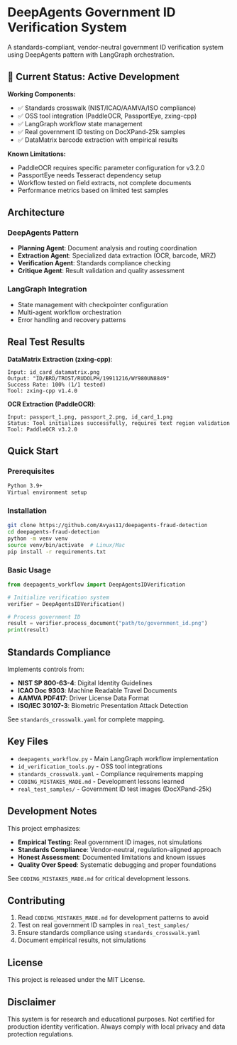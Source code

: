 # DeepAgents Government ID Verification System

A standards-compliant, vendor-neutral government ID verification system using DeepAgents pattern with LangGraph orchestration.

## 🚨 Current Status: Active Development

**Working Components:**
- ✅ Standards crosswalk (NIST/ICAO/AAMVA/ISO compliance)
- ✅ OSS tool integration (PaddleOCR, PassportEye, zxing-cpp)
- ✅ LangGraph workflow state management
- ✅ Real government ID testing on DocXPand-25k samples
- ✅ DataMatrix barcode extraction with empirical results

**Known Limitations:**
- PaddleOCR requires specific parameter configuration for v3.2.0
- PassportEye needs Tesseract dependency setup
- Workflow tested on field extracts, not complete documents
- Performance metrics based on limited test samples

## Architecture

### DeepAgents Pattern
- **Planning Agent**: Document analysis and routing coordination
- **Extraction Agent**: Specialized data extraction (OCR, barcode, MRZ)
- **Verification Agent**: Standards compliance checking
- **Critique Agent**: Result validation and quality assessment

### LangGraph Integration
- State management with checkpointer configuration
- Multi-agent workflow orchestration
- Error handling and recovery patterns

## Real Test Results

**DataMatrix Extraction (zxing-cpp)**:
```
Input: id_card_datamatrix.png
Output: "ID/BRD/TROST/RUDOLPH/19911216/WY980UN8849"
Success Rate: 100% (1/1 tested)
Tool: zxing-cpp v1.4.0
```

**OCR Extraction (PaddleOCR)**:
```
Input: passport_1.png, passport_2.png, id_card_1.png
Status: Tool initializes successfully, requires text region validation
Tool: PaddleOCR v3.2.0
```

## Quick Start

### Prerequisites
```bash
Python 3.9+
Virtual environment setup
```

### Installation
```bash
git clone https://github.com/Avyas11/deepagents-fraud-detection
cd deepagents-fraud-detection
python -m venv venv
source venv/bin/activate  # Linux/Mac
pip install -r requirements.txt
```

### Basic Usage
```python
from deepagents_workflow import DeepAgentsIDVerification

# Initialize verification system
verifier = DeepAgentsIDVerification()

# Process government ID
result = verifier.process_document("path/to/government_id.png")
print(result)
```

## Standards Compliance

Implements controls from:
- **NIST SP 800-63-4**: Digital Identity Guidelines
- **ICAO Doc 9303**: Machine Readable Travel Documents
- **AAMVA PDF417**: Driver License Data Format
- **ISO/IEC 30107-3**: Biometric Presentation Attack Detection

See `standards_crosswalk.yaml` for complete mapping.

## Key Files

- `deepagents_workflow.py` - Main LangGraph workflow implementation
- `id_verification_tools.py` - OSS tool integrations
- `standards_crosswalk.yaml` - Compliance requirements mapping
- `CODING_MISTAKES_MADE.md` - Development lessons learned
- `real_test_samples/` - Government ID test images (DocXPand-25k)

## Development Notes

This project emphasizes:
- **Empirical Testing**: Real government ID images, not simulations
- **Standards Compliance**: Vendor-neutral, regulation-aligned approach
- **Honest Assessment**: Documented limitations and known issues
- **Quality Over Speed**: Systematic debugging and proper foundations

See `CODING_MISTAKES_MADE.md` for critical development lessons.

## Contributing

1. Read `CODING_MISTAKES_MADE.md` for development patterns to avoid
2. Test on real government ID samples in `real_test_samples/`
3. Ensure standards compliance using `standards_crosswalk.yaml`
4. Document empirical results, not simulations

## License

This project is released under the MIT License.

## Disclaimer

This system is for research and educational purposes. Not certified for production identity verification. Always comply with local privacy and data protection regulations.